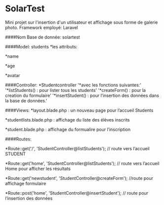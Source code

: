 # SolarTest
Mini projet sur l'insertion d'un utilisateur et affichage sous forme de galerie photo. Framework employé: Laravel

####Nom Base de donnée: solartest  

####Model: students
*les attributs: 

*name

*age

*avatar

####Controller:
*Studentcontroller
'*avec les fonctions suivantes:'
'*listStudents() : pour lister tous les students'
'*createForm() : pour la creation du formulaire'
'*insertStudent() : pour l’insertion des données dans la base de données.'

####Views:
*layout.blade.php : un nouveau page pour l’accueil Students

*studentlists.blade.php : affichage du liste des élèves inscrits

*student.blade.php : affichage du formualire pour l’inscription 


####Routes:

*Route::get('/', 'StudentController@listStudents'); // route vers l’accueil STUDENT

*Route::get('home', 'StudentController@listStudents'); // route vers l’accueil Home pour afficher les résultats

*Route::get('newstudent', 'StudentController@createForm'); //route pour affichage formulaire

*Route::post('home', 'StudentController@insertStudent'); // route pour l’insertion des données
 
